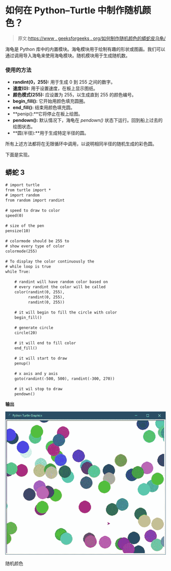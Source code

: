 # 如何在 Python–Turtle 中制作随机颜色？

> 原文:[https://www . geeksforgeeks . org/如何制作随机颜色的蟒蛇皮乌龟/](https://www.geeksforgeeks.org/how-to-make-random-colors-in-python-turtle/)

海龟是 Python 库中的内置模块。海龟模块用于绘制有趣的形状或图画。我们可以通过调用导入海龟来使用海龟模块。随机模块用于生成随机数。

### 使用的方法

*   **randint(0，255):** 用于生成 0 到 255 之间的数字。
*   **速度(0):** 用于设置速度，在板上显示图纸。
*   **颜色模式(255):** 应设置为 255，以生成直到 255 的颜色编号。
*   **begin_fill():** 它开始用颜色填充圆圈。
*   **end_fill():** 结束用颜色填充圆。
*   **penip():**它将停止在板上绘图。
*   **pendown():** 默认情况下，海龟在 *pendown()* 状态下运行。回到船上过去的绘图状态。
*   **圆(半径):**用于生成特定半径的圆。

所有上述方法都将在无限循环中调用，以说明相同半径的随机生成的彩色圆。

下面是实现。

## 蟒蛇 3

```
# import turtle
from turtle import *
# import random
from random import randint

# speed to draw to color
speed(0)

# size of the pen
pensize(10)

# colormode should be 255 to
# show every type of color
colormode(255)

# To display the color continuously the
# while loop is true
while True:

    # randint will have random color based on
    # every randint the color will be called
    color(randint(0, 255),
          randint(0, 255),
          randint(0, 255))

    # it will begin to fill the circle with color
    begin_fill()

    # generate circle
    circle(20)

    # it will end to fill color
    end_fill()

    # it will start to draw
    penup()

    # x axis and y axis
    goto(randint(-500, 500), randint(-300, 270))

    # it wil stop to draw
    pendown()
```

**输出**

![](img/f3c4a5741c380971877575b7e0161010.png)

随机颜色